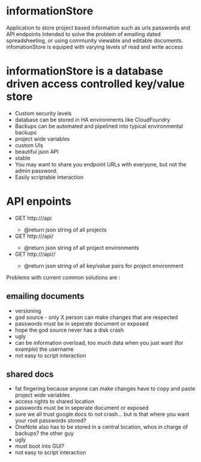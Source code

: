 # informationStore
Application to store project based information such as urls passwords and API endpoints
Intended to solve the problem of emailing dated spreadsheeting, or using community viewable and editable documents.
infomationStore is equiped with varying levels of read and write access 

informationStore is a database driven access controlled key/value store
===
* Custom security levels
* database can be stored in HA environments like CloudFoundry
* Backups can be automated and pipelined into typical environmental backups
* project wide variables
* custom UIs
* beautiful json API
* stable
* You may want to share you endpoint URLs with everyone, but not the admin password.
* Easily scriptable interaction

API enpoints
===
* GET http://<url>/api
  * @return json string of all projects
* GET http://<url>/api/<project>
  * @return json string of all project environments
* GET http://<url>/api/<project>/<environment>
  * @return json string of all key/value pairs for project environment

Problems with current common solutions are :

emailing documents
---
 * versioning
 * god source - only X person can make changes that are respected
 * passwords must be in seperate document or exposed
 * hope the god source never has a disk crash
 * ugly
 * can be information overload, too much data when you just want (for example) the username
 * not easy to script interaction

shared docs
---
 * fat fingering 
	because anyone can make changes
	have to copy and paste project wide variables
 * access rights to shared location
 * passwords must be in seperate document or exposed
 * sure we all trust google docs to not crash... but is that where you want your root passwords stored?
 * OneNote also has to be stored in a central location, whos in charge of backups? the other guy
 * ugly
 * must boot into GUI?
 * not easy to script interaction


